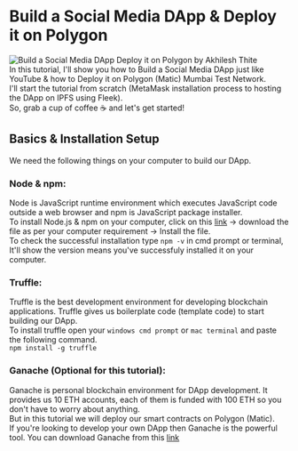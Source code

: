 # Build a Social Media DApp & Deploy it on Polygon
![Build a Social Media DApp   Deploy it on Polygon by Akhilesh Thite](https://user-images.githubusercontent.com/68826419/128836864-2f40f55f-66fd-4f79-822f-883ad1d03106.png)
<br>
In this tutorial, I'll show you how to Build a Social Media DApp just like YouTube & how to Deploy it on Polygon (Matic) Mumbai Test Network.<br>
I'll start the tutorial from scratch (MetaMask installation process to hosting the DApp on IPFS using Fleek).<br>
So, grab a cup of coffee ☕️ and let's get started!

## Basics & Installation Setup
We need the following things on your computer to build our DApp.
### Node & npm:
Node is JavaScript runtime environment which executes JavaScript code outside a web browser and npm is JavaScript package installer.
<br>
To install Node.js & npm on your computer, click on this [link](https://nodejs.org/en/download/) -> download the file as per your computer requirement -> Install the file.
<br>
To check the successful installation type `npm -v` in cmd prompt or terminal, It'll show the version means you've successfuly installed it on your computer.

### Truffle:
Truffle is the best development environment for developing blockchain applications. Truffle gives us boilerplate code (template code) to start building our DApp.<br>
To install truffle open your `windows cmd prompt` or `mac terminal` and paste the following command.
<br>
`npm install -g truffle`

### Ganache (Optional for this tutorial):
Ganache is personal blockchain environment for DApp development. It provides us 10 ETH accounts, each of them is funded with 100 ETH so you don't have to worry about anything. 
<br>
But in this tutorial we will deploy our smart contracts on Polygon (Matic).
<br>
If you're looking to develop your own DApp then Ganache is the powerful tool. You can download Ganache from this [link](https://www.trufflesuite.com/ganache)
